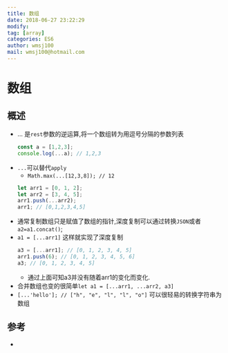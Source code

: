 ```yaml
---
title: 数组 
date: 2018-06-27 23:22:29	
modify: 
tag: [array]
categories: ES6 
author: wmsj100
mail: wmsj100@hotmail.com
---
```


# 数组

## 概述
- ... 是`rest`参数的逆运算,将一个数组转为用逗号分隔的参数列表
	```ts
	const a = [1,2,3];
	console.log(...a); // 1,2,3
	```
- `...`可以替代`apply`
	- `Math.max(...[12,3,8]); // 12`
	```ts
	let arr1 = [0, 1, 2];
	let arr2 = [3, 4, 5];
	arr1.push(...arr2); 
	arr1; // [0,1,2,3,4,5]
	```
- 通常复制数组只是赋值了数组的指针,深度复制可以通过转换`JSON`或者`a2=a1.concat()`;
- `a1 = [...arr1]` 这样就实现了深度复制
	```ts
	a3 = [...arr1]; // [0, 1, 2, 3, 4, 5]
	arr1.push(6); // [0, 1, 2, 3, 4, 5, 6]
	a3; // [0, 1, 2, 3, 4, 5]
	```
	- 通过上面可知a3并没有随着arr1的变化而变化.
- 合并数组也变的很简单`let a1 = [...arr1, ...arr2, a3]`
- `[...'hello']; // ["h", "e", "l", "l", "o"]` 可以很轻易的转换字符串为数组
## 参考
- []()
